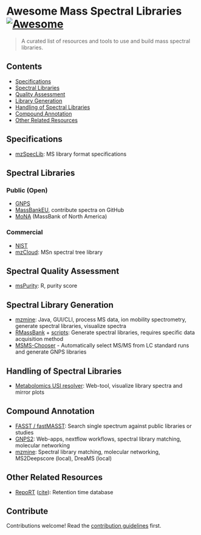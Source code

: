 # Awesome Mass Spectral Libraries [![Awesome](https://awesome.re/badge.svg)](https://awesome.re)

> A curated list of resources and tools to use and build mass spectral libraries.


## Contents

- [Specifications](#specifications)
- [Spectral Libraries](#spectral-libraries)
- [Quality Assessment](#spectral-quality-assessment)
- [Library Generation](#spectral-library-generation)
- [Handling of Spectral Libraries](#handling-of-spectral-libraries)
- [Compound Annotation](#compound-annotation)
- [Other Related Resources](#other-related-resources)


## Specifications
- [mzSpecLib](https://github.com/HUPO-PSI/mzSpecLib): MS library format specifications

## Spectral Libraries

### Public (Open)

- [GNPS](https://gnps-external.ucsd.edu/gnpslibrary)
- [MassBankEU](https://massbank.eu/MassBank/), contribute spectra on GitHub
- [MoNA](https://mona.fiehnlab.ucdavis.edu/) (MassBank of North America)

### Commercial

- [NIST](https://chemdata.nist.gov/dokuwiki/doku.php?id=chemdata:start#libraries)
- [mzCloud](https://www.mzcloud.org/): MSn spectral tree library


## Spectral Quality Assessment

- [msPurity](https://pubs.acs.org/doi/10.1021/acs.analchem.6b04358): R, purity score 

## Spectral Library Generation

- [mzmine](https://github.com/mzmine/mzmine/): Java, GUI/CLI, process MS data, ion mobility spectrometry, generate spectral libraries, visualize spectra
- [RMassBank](https://github.com/MassBank/RMassBank) + [scripts](https://github.com/meowcat/RMassBank-scripts/): Generate spectral libraries, requires specific data acquisition method
- [MSMS-Chooser](https://ccms-ucsd.github.io/GNPSDocumentation/msmschooser/) - Automatically select MS/MS from LC standard runs and generate GNPS libraries

## Handling of Spectral Libraries

- [Metabolomics USI resolver](https://metabolomics-usi.gnps2.org/): Web-tool, visualize library spectra and mirror plots

## Compound Annotation

- [FASST / fastMASST](https://fasst.gnps2.org/): Search single spectrum against public libraries or studies 
- [GNPS2](https://gnps2.org/): Web-apps, nextflow workflows, spectral library matching, molecular networking
- [mzmine](https://github.com/mzmine/mzmine/): Spectral library matching, molecular networking, MS2Deepscore (local), DreaMS (local)


## Other Related Resources

- [RepoRT](https://github.com/michaelwitting/RepoRT) ([cite](https://www.nature.com/articles/s41592-023-02143-z)): Retention time database

## Contribute

Contributions welcome! Read the [contribution guidelines](contributing.md) first.
